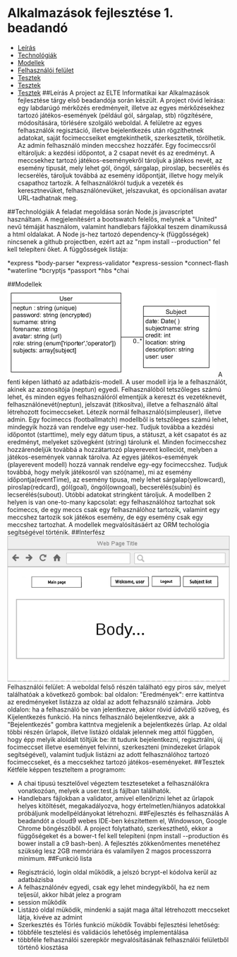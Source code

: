 # Alkalmazások fejlesztése 1. beadandó
- [Leírás](https://github.com/sakakunk/alkfbead1#leírás)
- [Technológiák](https://github.com/sakakunk/alkfbead1#technológiák)
- [Modellek](https://github.com/sakakunk/alkfbead1#modellek)
- [Felhasználói felület](https://github.com/sakakunk/alkfbead1#interfész)
- [Tesztek](https://github.com/sakakunk/alkfbead1#tesztek)
- [Tesztek](https://github.com/sakakunk/alkfbead1#tesztek)
- [Tesztek](https://github.com/sakakunk/alkfbead1#tesztek)
##Leírás
A project az ELTE Informatikai kar Alkalmazások fejlesztése tárgy első beadandója során készült.
A project rövid leírása: egy labdarúgó mérkőzés eredményeit, illetve az egyes mérkőzésekhez tartozó játékos-események 
(például gól, sárgalap, stb) rögzítésére, módosítására, törlésére szolgáló weboldal. A felületre az egyes felhasználók
regisztáció, illetve bejelentkezés után rögzíthetnek adatokat, saját focimeccseiket emgtekinthetik, szerkesztetik,
törölhetik. Az admin felhasználó minden meccshez hozzáfér. Egy focimeccsről eltároljuk: a kezdési időpontot, a 2 csapat nevét
és az eredményt. A meccsekhez tartozó játékos-eseményekről tároljuk a játékos nevét, az esemény tipusát, mely lehet gól, 
öngól, sárgalap, piroslap, becserélés és lecserélés, tároljuk továbbá az esemény időpontját, illetve hogy melyik csapathoz 
tartozik. A felhasználókról tudjuk a vezeték és keresztnevüket, felhasználónevüket, jelszavukat, és opcionálisan avatar 
URL-tadhatnak meg.

##Technológiák
A feladat megoldása során Node.js javascriptet használtam. A megjelenítésért a bootswatch felelős, melynek a "United" nevű 
témáját használom, valamint handlebars fájlokkal teszem dinamikussá a html oldalakat.
A Node js-hez tartozó dependency-k (függősségek) nincsenek a github projectben, ezért azt az "npm install --production"
fel kell telepíteni őket. A függősségek listája:
 
 *express
 *body-parser
 *express-validator
 *express-session
 *connect-flash
 *waterline
 *bcryptjs
 *passport
 *hbs
 *chai
 
##Modellek
![Adatbázis modell](https://github.com/3BL/alkfejlbead1/blob/master/documentation/modelrelations.png)
A fenti képen látható az adatbázis-modell. A user modell írja le a felhasználót, akinek az azonosítója (neptun) egyedi.
Felhasználóból tetszőleges számú lehet, és minden egyes felhasználóról elmentjük a kereszt és vezetéknevét, 
felhasználónevét(neptun), jelszavát (titkosítva), illetve a felhasználó által létrehozott focimeccseket. Létezik normál felhasználó(simpleuser), illetve admin.
Egy focimeccs (footballmatch) modellből is tetszőleges számú lehet, mindegyik hozzá van rendelve egy user-hez. Tudjuk továbba
a kezdési időpontot (starttime), mely egy dátum tipus, a státuszt, a két csapatot és az eredményt, melyeket szövegként 
(string) tárolunk el. Minden focimeccshez hozzárendeljük továbbá a hozzátartozó playerevent kolleciót, melyben a 
játékos-események vannak tárolva.
Az egyes játékos-események (playerevent modell) hozzá vannak rendelve egy-egy focimeccshez. Tudjuk továbbá, hogy melyik 
játékosról van szó(name), mi az esemény időpontja(eventTime), az esemény tipusa, mely lehet sárgalap(yellowcard), 
piroslap(redcard), gól(goal), öngól(owngoal), becserélés(subin) és lecserélés(subout). Utóbbi adatokat stringként tároljuk.
A modellben 2 helyen is van one-to-many kapcsolat: egy felhasználóhoz tartozhat sok focimeccs, de egy meccs csak egy felhasználóhoz tartozik, valamint egy meccshez tartozik sok játékos esemény, de egy esemény csak egy meccshez tartozhat.
A modellek megvalósításáért az ORM techológia segítségével történik.
##Interfész
![Adatbázis modell](https://github.com/3BL/alkfejlbead1/blob/master/documentation/webdesign.png)
Felhasználói felület:
A weboldal felső részén található egy piros sáv, melyet találhatóak a következő gombok: bal oldalon: "Eredmények": erre 
kattintva az eredményeket listázza az oldal az adott felhazsnáló számára. Jobb oldalon: ha a felhasználó be van jelentkezve, 
akkor rövid üdvözlő szöveg, és Kijelentkezés funkció. Ha nincs felhasználó bejelentkezve, akk a "Bejelentkezés" gombra 
kattntva megjelenik a bejelentkezés űrlap.
Az oldal többi részén űrlapok, illetve listázó oldalak jelennek meg attól függően, hogy épp melyik aloldalt töltjük be: itt 
tudunk bejelentkezni, regisztrálni, új focimeccset illetve eseményet felvinni, szerkeszteni (mindezeket űrlapok 
segítségével), valamint tudjuk listázni az adott felhasználóhoz tartozó focimeccseket, és a meccsekhez tartozó 
játékos-eseményeket.
##Tesztek
Kétféle képpen teszteltem a programom:
* A chai tipusú tesztelővel végeztem teszteseteket a felhasználókra vonatkozóan, melyek a user.test.js fájlban találhatók.
* Handlebars fájlokban a validator, amivel ellenőrizni lehet az űrlapok helyes kitöltését, megakadályozva, hogy 
értelmetlen/hiányos adatokkal próbáljunk modellpéldányokat létrehozni.
##Fejlesztés és felhasználás
A beadandót a cloud9 webes IDE-ben készítettem el, Windowson, Google Chrome böngészőből. A project folytatható, 
szerkeszthető, ekkor a függőségeket és a bower-t fel kell telepíteni (npm install --production és bower install a c9 
bash-ben).
A fejlesztés zökkenőmentes menetéhez szükség lesz 2GB memóriára és valamilyen 2 magos processzorra minimum.
##Funkció lista 
- Regisztráció, login oldal működik, a jelszó bcrypt-el kódolva kerül az adatbázisba
- A felhasználónév egyedi, csak egy lehet mindegyikből, ha ez nem teljesül, akkor hibát jelez a program
- session működik
- Listázó oldal müködik, mindenki a saját maga által létrehozott meccseket látja, kivéve az admint
- Szerkesztés és Törlés funkció müködik
További fejlesztési lehetőség:
- többféle tesztelési és validációs lehetőség implementálása
- többféle felhasználói szerepkör megvalósításának felhasználói felületből történő kiosztása
